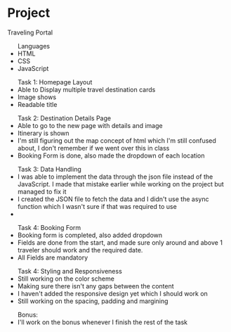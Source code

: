 # Project
Traveling Portal

<ul>Languages
    <li>HTML</li>
    <li>CSS</li>
    <li>JavaScript</li>
</ul>

<ul>Task 1: Homepage Layout
<li>Able to Display multiple travel destination cards</li>
<li> Image shows </li>
<li> Readable title</li>
</ul>

<ul>Task 2: Destination Details Page
<li>Able to go to the new page with details and image</li>
<li>Itinerary is shown</li>
<li>I'm still figuring out the map concept of html which I'm still confused about, I don't remember if we went over this in class</li>
<li>Booking Form is done, also made the dropdown of each location</li>
</ul>

<ul>Task 3: Data Handling
<li> I was able to implement the data through the json file instead of the JavaScript. I made that mistake earlier while working on the project but managed to fix it</li>
<li>I created the JSON file to fetch the data and I didn't use the async function which I wasn't sure if that was required to use<li>
</ul>

<ul>Task 4: Booking Form
<li>Booking form is completed, also added dropdown</li>
<li>Fields are done from the start, and made sure only around and above 1 traveler should work and the required date. </li>
<li>All Fields are mandatory</li>
</ul>

<ul> Task 4: Styling and Responsiveness
<li>Still working on the color scheme</li>
<li>Making sure there isn't any gaps between the content</li>
<li>I haven't added the responsive design yet which I should work on</li>
<li>Still working on the spacing, padding and margining</li>
</ul>

<ul> Bonus:
<li>I'll work on the bonus whenever I finish the rest of the task</li>
</ul>


